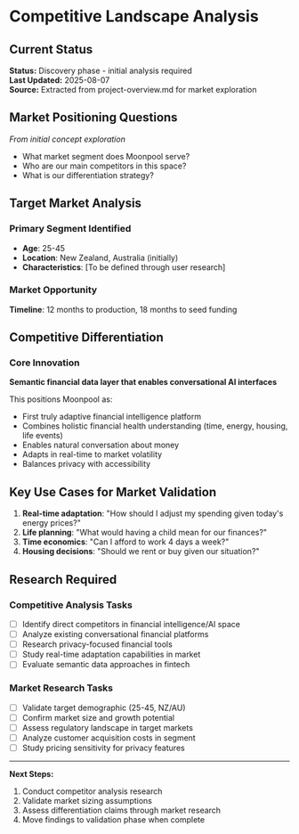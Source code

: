 # Competitive Landscape Analysis

## Current Status
**Status:** Discovery phase - initial analysis required  
**Last Updated:** 2025-08-07  
**Source:** Extracted from project-overview.md for market exploration

## Market Positioning Questions
*From initial concept exploration*

- What market segment does Moonpool serve?
- Who are our main competitors in this space?  
- What is our differentiation strategy?

## Target Market Analysis

### Primary Segment Identified
- **Age**: 25-45
- **Location**: New Zealand, Australia (initially)
- **Characteristics**: [To be defined through user research]

### Market Opportunity
**Timeline**: 12 months to production, 18 months to seed funding

## Competitive Differentiation

### Core Innovation  
**Semantic financial data layer that enables conversational AI interfaces**

This positions Moonpool as:
- First truly adaptive financial intelligence platform
- Combines holistic financial health understanding (time, energy, housing, life events)
- Enables natural conversation about money
- Adapts in real-time to market volatility
- Balances privacy with accessibility

## Key Use Cases for Market Validation

1. **Real-time adaptation**: "How should I adjust my spending given today's energy prices?"
2. **Life planning**: "What would having a child mean for our finances?"  
3. **Time economics**: "Can I afford to work 4 days a week?"
4. **Housing decisions**: "Should we rent or buy given our situation?"

## Research Required

### Competitive Analysis Tasks
- [ ] Identify direct competitors in financial intelligence/AI space
- [ ] Analyze existing conversational financial platforms
- [ ] Research privacy-focused financial tools
- [ ] Study real-time adaptation capabilities in market
- [ ] Evaluate semantic data approaches in fintech

### Market Research Tasks  
- [ ] Validate target demographic (25-45, NZ/AU)
- [ ] Confirm market size and growth potential
- [ ] Assess regulatory landscape in target markets
- [ ] Analyze customer acquisition costs in segment
- [ ] Study pricing sensitivity for privacy features

---

**Next Steps:**
1. Conduct competitor analysis research
2. Validate market sizing assumptions
3. Assess differentiation claims through market research
4. Move findings to validation phase when complete